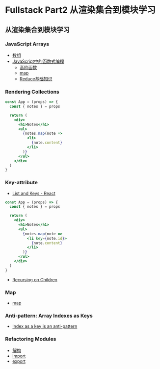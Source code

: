 # Fullstack Part2 从渲染集合到模块学习

## 从渲染集合到模块学习

### JavaScript Arrays

* [数组](https://developer.mozilla.org/en-US/docs/Web/JavaScript/Reference/Global_Objects/Array)
* [JavaScript中的函数式编程](https://www.youtube.com/playlist?list=PL0zVEGEvSaeEd9hlmCXrk5yUyqUag-n84)
  * [高阶函数](https://www.youtube.com/watch?v=BMUiFMZr7vk&list=PL0zVEGEvSaeEd9hlmCXrk5yUyqUag-n84)
  * [map](https://www.youtube.com/watch?v=bCqtb-Z5YGQ&list=PL0zVEGEvSaeEd9hlmCXrk5yUyqUag-n84&index=2)
  * [Reduce基础知识](https://www.youtube.com/watch?v=Wl98eZpkp-c&t=31s)

### Rendering Collections

```jsx
const App = (props) => {
  const { notes } = props

  return (
    <div>
      <h1>Notes</h1>
      <ul>
        {notes.map(note =>
          <li>
            {note.content}
          </li>
        )}
      </ul>
    </div>
  )
}
```

### Key-attribute

* [List and Keys - React](https://reactjs.org/docs/lists-and-keys.html#keys)

```jsx
const App = (props) => {
  const { notes } = props

  return (
    <div>
      <h1>Notes</h1>
      <ul>
        {notes.map(note =>
          <li key={note.id}>
            {note.content}
          </li>
        )}
      </ul>
    </div>
  )
}
```

* [Recursing on Children](https://reactjs.org/docs/reconciliation.html#recursing-on-children)

### Map

* [map](https://developer.mozilla.org/en-US/docs/Web/JavaScript/Reference/Global_Objects/Array/map)

### Anti-pattern: Array Indexes as Keys

* [Index as a key is an anti-pattern](https://robinpokorny.medium.com/index-as-a-key-is-an-anti-pattern-e0349aece318)

### Refactoring Modules

* [解构](https://developer.mozilla.org/en-US/docs/Web/JavaScript/Reference/Operators/Destructuring_assignment)
* [import](https://developer.mozilla.org/en-US/docs/Web/JavaScript/Reference/Statements/import)
* [export](https://developer.mozilla.org/en-US/docs/Web/JavaScript/Reference/Statements/export)
